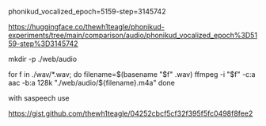 
phonikud_vocalized_epoch=5159-step=3145742



https://huggingface.co/thewh1teagle/phonikud-experiments/tree/main/comparison/audio/phonikud_vocalized_epoch%3D5159-step%3D3145742


mkdir -p ./web/audio

for f in ./wav/*.wav; do
  filename=$(basename "$f" .wav)
  ffmpeg -i "$f" -c:a aac -b:a 128k "./web/audio/${filename}.m4a"
done


with saspeech use

https://gist.github.com/thewh1teagle/04252cbcf5cf32f395f5fc0498f8fee2